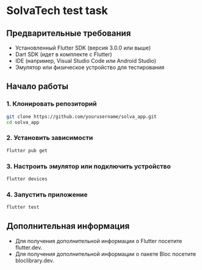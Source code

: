 # SolvaTech test task

## Предварительные требования
- Установленный Flutter SDK (версия 3.0.0 или выше)
- Dart SDK (идет в комплекте с Flutter)
- IDE (например, Visual Studio Code или Android Studio)
- Эмулятор или физическое устройство для тестирования

## Начало работы

### 1. Клонировать репозиторий
```bash
git clone https://github.com/yourusername/solva_app.git
cd solva_app
```

### 2. Установить зависимости
```bash
flutter pub get
```
### 3. Настроить эмулятор или подключить устройство
```bash
flutter devices
```
### 4. Запустить приложение
```bash
flutter test
```
## Дополнительная информация
- Для получения дополнительной информации о Flutter посетите flutter.dev.
- Для получения дополнительной информации о пакете Bloc посетите bloclibrary.dev.
